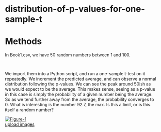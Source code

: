 # distribution-of-p-values-for-one-sample-t
<h1>Methods</h1>
<p>In Book1.csv, we have 50 random numbers between 1 and 100. </p>
<br><p>We import them into a Python script, and run a one-sample t-test on it repeatedly. We increment the predicted average, and can observe a normal distribution following the p-values. We can see the peak around 50ish as we would expect to be the average. This makes sense, seeing as a p-value in this case is simply the probability of a given number being the average. So as we tend further away from the average, the probability converges to 0. What is interesting is the number 92.7, the max. Is this a limit, or is this itself a random number? </p>
<a href="https://ibb.co/9NppjqX"><img src="https://i.ibb.co/Dt11n7X/Figure-1.png" alt="Figure-1" border="0"></a><br /><a target='_blank' href='https://imgbb.com/'>upload images</a><br />